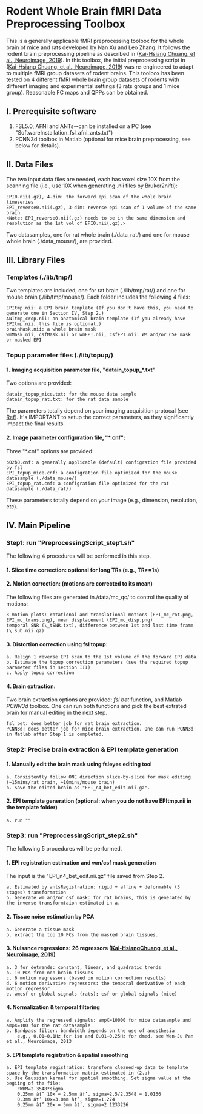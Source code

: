 # Rodent Whole Brain fMRI Data Preprocessing Toolbox
This is a generally applicable fMRI preprocessing toolbox for the whole brain of mice and rats developed by Nan Xu and Leo Zhang. It follows the rodent brain preprocessing pipeline as described in ([Kai-Hsiang Chuang, et al., Neuroimage, 2019](https://www.sciencedirect.com/science/article/pii/S105381191832192X)). In this toolbox, the initial preprocessing script in ([Kai-Hsiang Chuang, et al., Neuroimage, 2019](https://www.sciencedirect.com/science/article/pii/S105381191832192X)) was re-engineered to adapt to multiple fMRI group datasets of rodent brains. This toolbox has been tested on 4 different fMRI whole brain group datasets of rodents with different imaging and experimental settings (3 rats groups and 1 mice group). Reasonable FC maps and QPPs can be obtained. 

<!---If you use this toolbox, please cite as Nan Xu, Leo Zhang, Zengmin Li, Shella D. Keilholz (Date). Title [Type]. doi:10.5281/zenodo.XXXX--->

## I. Prerequisite software
1. FSL5.0, AFNI and ANTs--can be installed on a PC (see "SoftwareInstallation_fsl_afni_ants.txt")
2. PCNN3d toolbox in Matlab (optional for mice brain preprocessing, see below for details). 

## II. Data Files 
The two input data files are needed, each has voxel size 10X from the scanning file (i.e., use 10X when generating .nii files by Bruker2nifti):

    EPI0.nii(.gz), 4-dim: the forward epi scan of the whole brain timeseries
    EPI_reverse0.nii(.gz), 3-dim: reverse epi scan of 1 volume of the same brain
    <Note: EPI_reverse0.nii(.gz) needs to be in the same dimension and resolution as the 1st vol of EPI0.nii(.gz).>
Two datasamples, one for rat whole brain (./data_rat/) and one for mouse whole brain (./data_mouse/), are provided.     

## III. Library Files 
### Templates (./lib/tmp/)
Two templates are included, one for rat brain (./lib/tmp/rat/) and one for mouse brain (./lib/tmp/mouse/). Each folder includes the following 4 files:
	
	EPItmp.nii: a EPI brain template (If you don't have this, you need to generate one in Section IV, Step 2.)
	ANTtmp_crop.nii: an anatomical brain template (If you already have EPItmp.nii, this file is optional.)
	brainMask.nii: a whole brain mask
	wmMask.nii, csfMask.nii or wmEPI.nii, csfEPI.nii: WM and/or CSF mask or masked EPI
### Topup parameter files (./lib/topup/)
#### 1. Imaging acquisition parameter file, "datain_topup_\*.txt"
Two options are provided: 

    datain_topup_mice.txt: for the mouse data sample
    datain_topup_rat.txt: for the rat data sample
The parameters totally depend on your imaging acquisition protocal (see [Ref](https://fsl.fmrib.ox.ac.uk/fsl/fslwiki/topup/TopupUsersGuide#A--datain)). It's IMPORTANT to setup the correct parameters, as they significantly impact the final results. 
#### 2. Image parameter configuration file, "\*.cnf": 
Three "\*.cnf" options are provided:

    b02b0.cnf: a generally applicable (default) configration file provided by fsl 
    EPI_topup_mice.cnf: a configration file optimized for the mouse datasample (./data_mouse/)
    EPI_topup_rat.cnf: a configration file optimized for the rat datasample (./data_rat/)
These parameters totally depend on your image (e.g., dimension, resolution, etc). 


## IV. Main Pipeline
### Step1: run "PreprocessingScript_step1.sh"
The following 4 procedures will be performed in this step.
#### 1. Slice time correction: optional for long TRs (e.g., TR>=1s)
#### 2. Motion correction: (motions are corrected to its mean)
The following files are generated in./data/mc_qc/ to control the quality of motions:

    3 motion plots: rotational and translational motions (EPI_mc_rot.png, EPI_mc_trans.png), mean displacement (EPI_mc_disp.png)
    temporal SNR (\_tSNR.txt), difference between 1st and last time frame (\_sub.nii.gz)
#### 3. Distortion correction using fsl topup: 
    a. Relign 1 reverse EPI scan to the 1st volume of the forward EPI data 
    b. Estimate the topup correction parameters (see the required topup parameter files in section III) 
    c. Apply topup correction
#### 4. Brain extraction: 
Two brain extraction options are provided: *fsl bet* function, and Matlab *PCNN3d* toolbox. One can run both functions and pick the best extrated brain for manual editing in the next step.

    fsl bet: does better job for rat brain extraction.
    PCNN3d: does better job for mice brain extraction. One can run PCNN3d in Matlab after Step 1 is completed.    
### Step2: Precise brain extraction & EPI template generation
#### 1.  Manually edit the brain mask using fsleyes editing tool
    a. Consistently follow ONE direction slice-by-slice for mask editing (~15mins/rat brain, ~10mins/mouse brain)
    b. Save the edited brain as "EPI_n4_bet_edit.nii.gz".
#### 2. EPI template generation (optional: when you do not have EPItmp.nii in the template folder)    
    a. run ""

### Step3: run "PreprocessingScript_step2.sh"
The following 5 procedures will be performed.
#### 1. EPI registration estimation and wm/csf mask generation
The input is the "EPI_n4_bet_edit.nii.gz" file saved from Step 2.

    a. Estimated by antsRegistration: rigid + affine + deformable (3 stages) transformation
    b. Generate wm and/or csf mask: for rat brains, this is generated by the inverse transformtaion estimated in a.
#### 2. Tissue noise estimation by PCA
    a. Generate a tissue mask
    b. extract the top 10 PCs from the masked brain tissues.
#### 3. Nuisance regressions: 26 regressors ([Kai-HsiangChuang, et al., Neuroimage, 2019](https://www.sciencedirect.com/science/article/pii/S105381191832192X))
    a. 3 for detrends: constant, linear, and quadratic trends
    b. 10 PCs from non brain tissues
    c. 6 motion regressors (based on motion correction results) 
    d. 6 motion derivative regressors: the temporal derivative of each motion regressor
    e. wmcsf or global signals (rats); csf or global signals (mice)
#### 4. Normalization & temporal filtering
    a. Amplify the regressed signals: ampX=10000 for mice datasample and ampX=100 for the rat datasample
    b. Bandpass filter: bandwidth depends on the use of anesthesia
    	e.g., 0.01–0.1Hz for iso and 0.01–0.25Hz for dmed, see Wen-Ju Pan et al., Neuroimage, 2013
#### 5. EPI template registration & spatial smoothing
    a. EPI template registration: transform cleaned-up data to template space by the transformation matrix estimated in (2.a)
    b. Use Gaussian kernel for spatial smoothing. Set sigma value at the begiing of the file:
        FWHM=2.3548*sigma
        0.25mm â†’ 10x = 2.5mm â†’, sigma=2.5/2.3548 = 1.0166
        0.3mm â†’ 10x=3.0mm â†’, sigma=1.274
        0.25mm â†’ 20x = 5mm â†’, sigma=2.1233226        
